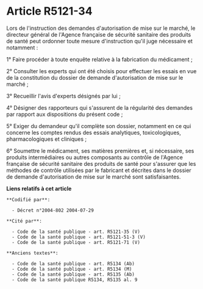 # Article R5121-34

Lors de l'instruction des demandes d'autorisation de mise sur le marché, le directeur général de l'Agence française de
sécurité sanitaire des produits de santé peut ordonner toute mesure d'instruction qu'il juge nécessaire et notamment :

1° Faire procéder à toute enquête relative à la fabrication du médicament ;

2° Consulter les experts qui ont été choisis pour effectuer les essais en vue de la constitution du dossier de demande
d'autorisation de mise sur le marché ;

3° Recueillir l'avis d'experts désignés par lui ;

4° Désigner des rapporteurs qui s'assurent de la régularité des demandes par rapport aux dispositions du présent code ;

5° Exiger du demandeur qu'il complète son dossier, notamment en ce qui concerne les comptes rendus des essais analytiques,
toxicologiques, pharmacologiques et cliniques ;

6° Soumettre le médicament, ses matières premières et, si nécessaire, ses produits intermédiaires ou autres composants au
contrôle de l'Agence française de sécurité sanitaire des produits de santé pour s'assurer que les méthodes de contrôle
utilisées par le fabricant et décrites dans le dossier de demande d'autorisation de mise sur le marché sont satisfaisantes.

**Liens relatifs à cet article**

	**Codifié par**:

	  - Décret n°2004-802 2004-07-29

	**Cité par**:

	  - Code de la santé publique - art. R5121-35 (V)
	  - Code de la santé publique - art. R5121-51-3 (V)
	  - Code de la santé publique - art. R5121-71 (V)

	**Anciens textes**:

	  - Code de la santé publique - art. R5134 (Ab)
	  - Code de la santé publique - art. R5134 (M)
	  - Code de la santé publique - art. R5135 (Ab)
	  - Code de la santé publique R5134, R5135 al. 9
